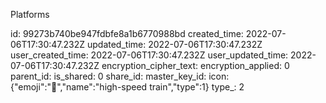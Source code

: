 Platforms

id: 99273b740be947fdbfe8a1b6770988bd
created_time: 2022-07-06T17:30:47.232Z
updated_time: 2022-07-06T17:30:47.232Z
user_created_time: 2022-07-06T17:30:47.232Z
user_updated_time: 2022-07-06T17:30:47.232Z
encryption_cipher_text: 
encryption_applied: 0
parent_id: 
is_shared: 0
share_id: 
master_key_id: 
icon: {"emoji":"🚄","name":"high-speed train","type":1}
type_: 2